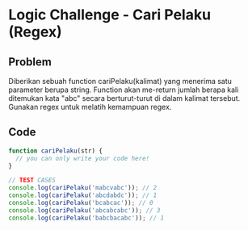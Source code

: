 # Logic Challenge - Cari Pelaku (Regex)

## Problem

Diberikan sebuah function cariPelaku(kalimat) yang menerima satu parameter berupa string. Function akan me-return jumlah berapa kali ditemukan kata "abc" secara berturut-turut di dalam kalimat tersebut. Gunakan regex untuk melatih kemampuan regex.

## Code

```JavaScript
function cariPelaku(str) {
  // you can only write your code here!
}

// TEST CASES
console.log(cariPelaku('mabcvabc')); // 2
console.log(cariPelaku('abcdabdc')); // 1
console.log(cariPelaku('bcabcac')); // 0
console.log(cariPelaku('abcabcabc')); // 3
console.log(cariPelaku('babcbacabc')); // 1
```
